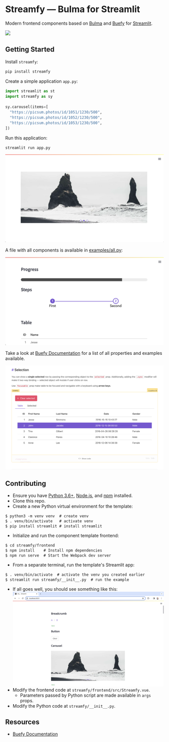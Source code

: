 # Streamfy — Bulma for Streamlit

Modern frontend components based on [Bulma](https://bulma.io/) and [Buefy](https://buefy.org/) for [Streamlit](https://streamlit.io/).

![](images/streamfy.gif)

## Getting Started

Install `streamfy`:

```bash
pip install streamfy
```

Create a simple application `app.py`:

```py
import streamlit as st
import streamfy as sy

sy.carousel(items=[
  "https://picsum.photos/id/1051/1230/500",
  "https://picsum.photos/id/1052/1230/500",
  "https://picsum.photos/id/1053/1230/500",
])
```

Run this application:

```
streamlit run app.py
```

![](images/carousel.png)

A file with all components is available in [examples/all.py](example/app.py):

![](images/components.png)

Take a look at [Buefy Documentation](https://buefy.org/documentation) for a list of all properties and examples available.

[![](images/buefy.png)](https://buefy.org/documentation)

## Contributing

- Ensure you have [Python 3.6+](https://www.python.org/downloads/), [Node.js](https://nodejs.org), and [npm](https://docs.npmjs.com/downloading-and-installing-node-js-and-npm) installed.
- Clone this repo.
- Create a new Python virtual environment for the template:

```
$ python3 -m venv venv  # create venv
$ . venv/bin/activate   # activate venv
$ pip install streamlit # install streamlit
```

- Initialize and run the component template frontend:

```
$ cd streamfy/frontend
$ npm install    # Install npm dependencies
$ npm run serve  # Start the Webpack dev server
```

- From a separate terminal, run the template's Streamlit app:

```
$ . venv/bin/activate  # activate the venv you created earlier
$ streamlit run streamfy/__init__.py  # run the example
```

- If all goes well, you should see something like this:
  ![Quickstart Success](images/development.png)
- Modify the frontend code at `streamfy/frontend/src/Streamfy.vue`.
  - Parameters passed by Python script are made available in `args` props.
- Modify the Python code at `streamfy/__init__.py`.

## Resources

- [Buefy Documentation](https://buefy.org/documentation/steps)
